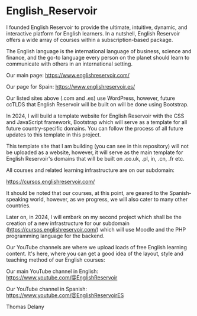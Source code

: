# English_Reservoir

I founded English Reservoir to provide the ultimate, intuitive, dynamic, and interactive platform for English learners. In a nutshell, English Reservoir offers a wide array of courses within a subscription-based package.

The English language is the international language of business, science and finance, and the go-to language every person on the planet should learn to communicate with others in an international setting.

Our main page: https://www.englishreservoir.com/ 

Our page for Spain: https://www.englishreservoir.es/

Our listed sites above (.com and .es) use WordPress, however, future ccTLDS that English Reservoir will be built on will be done using Bootstrap. 

In 2024, I will build a template website for English Reservoir with the CSS and JavaScript framework, Bootstrap which will serve as a template for all future country-specific domains. You can follow the process of all future updates to this template in this project. 

This template site that I am building (you can see in this repository) will not be uploaded as a website, however, it will serve as the main template for English Reservoir's domains that will be built on .co.uk, .pl, in, .cn, .fr etc.

All courses and related learning infrastructure are on our subdomain: 

https://cursos.englishreservoir.com/ 

It should be noted that our courses, at this point, are geared to the Spanish-speaking world, however, as we progress, we will also cater to many other countries.  

Later on, in 2024, I will embark on my second project which shall be the creation of a new infrastructure for our subdomain (https://cursos.englishreservoir.com/) which will use Moodle and the PHP programming language for the backend. 

Our YouTube channels are where we upload loads of free English learning content. It's here, where you can get a good idea of the layout, style and teaching method of our English courses: 

Our main YouTube channel in English: https://www.youtube.com/@EnglishReservoir 

Our YouTube channel in Spanish: https://www.youtube.com/@EnglishReservoirES 

Thomas Delany

